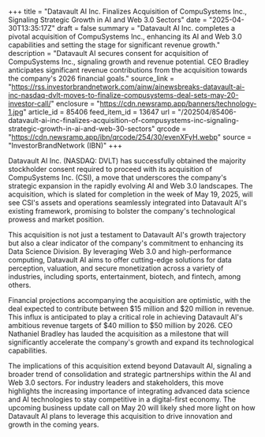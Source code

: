 +++
title = "Datavault AI Inc. Finalizes Acquisition of CompuSystems Inc., Signaling Strategic Growth in AI and Web 3.0 Sectors"
date = "2025-04-30T13:35:17Z"
draft = false
summary = "Datavault AI Inc. completes a pivotal acquisition of CompuSystems Inc., enhancing its AI and Web 3.0 capabilities and setting the stage for significant revenue growth."
description = "Datavault AI secures consent for acquisition of CompuSystems Inc., signaling growth and revenue potential. CEO Bradley anticipates significant revenue contributions from the acquisition towards the company's 2026 financial goals."
source_link = "https://rss.investorbrandnetwork.com/ainw/ainewsbreaks-datavault-ai-inc-nasdaq-dvlt-moves-to-finalize-compusystems-deal-sets-may-20-investor-call/"
enclosure = "https://cdn.newsramp.app/banners/technology-1.jpg"
article_id = 85406
feed_item_id = 13647
url = "/202504/85406-datavault-ai-inc-finalizes-acquisition-of-compusystems-inc-signaling-strategic-growth-in-ai-and-web-30-sectors"
qrcode = "https://cdn.newsramp.app/ibn/qrcode/254/30/evenXFyH.webp"
source = "InvestorBrandNetwork (IBN)"
+++

<p>Datavault AI Inc. (NASDAQ: DVLT) has successfully obtained the majority stockholder consent required to proceed with its acquisition of CompuSystems Inc. (CSI), a move that underscores the company's strategic expansion in the rapidly evolving AI and Web 3.0 landscapes. The acquisition, which is slated for completion in the week of May 19, 2025, will see CSI's assets and operations seamlessly integrated into Datavault AI's existing framework, promising to bolster the company's technological prowess and market position.</p><p>This acquisition is not just a testament to Datavault AI's growth trajectory but also a clear indicator of the company's commitment to enhancing its Data Science Division. By leveraging Web 3.0 and high-performance computing, Datavault AI aims to offer cutting-edge solutions for data perception, valuation, and secure monetization across a variety of industries, including sports, entertainment, biotech, and fintech, among others.</p><p>Financial projections accompanying the acquisition are optimistic, with the deal expected to contribute between $15 million and $20 million in revenue. This influx is anticipated to play a critical role in achieving Datavault AI's ambitious revenue targets of $40 million to $50 million by 2026. CEO Nathaniel Bradley has lauded the acquisition as a milestone that will significantly accelerate the company's growth and expand its technological capabilities.</p><p>The implications of this acquisition extend beyond Datavault AI, signaling a broader trend of consolidation and strategic partnerships within the AI and Web 3.0 sectors. For industry leaders and stakeholders, this move highlights the increasing importance of integrating advanced data science and AI technologies to stay competitive in a digital-first economy. The upcoming business update call on May 20 will likely shed more light on how Datavault AI plans to leverage this acquisition to drive innovation and growth in the coming years.</p>